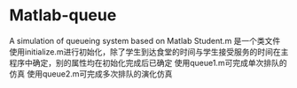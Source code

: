 # Matlab-queue
A simulation of queueing system based on Matlab 
Student.m 是一个类文件
使用initialize.m进行初始化，除了学生到达食堂的时间与学生接受服务的时间在主程序中确定，别的属性均在初始化完成后已确定 
使用queue1.m可完成单次排队的仿真
使用queue2.m可完成多次排队的演化仿真
